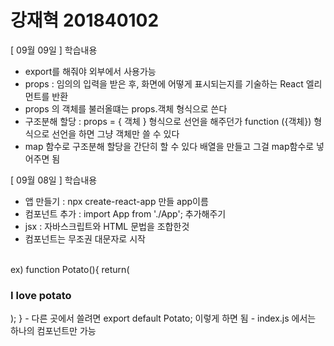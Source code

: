 # 강재혁 201840102
[ 09월 09일 ]
학습내용
- export를 해줘야 외부에서 사용가능
- props : 임의의 입력을 받은 후, 화면에 어떻게 표시되는지를 기술하는 React 엘리먼트를 반환
- props 의 객체를 불러올떄는 props.객체 형식으로 쓴다
- 구조분해 할당 : props = { 객체 } 형식으로 선언을 해주던가  function ({객체})  형식으로 선언을 하면 그냥 객체만 쓸 수 있다
- map 함수로 구조분해 할당을 간단히 할 수 있다 배열을 만들고 그걸 map함수로 넣어주면 됨



[ 09월 08일 ]
학습내용
-  앱 만들기 : npx create-react-app 만들 app이름 
- 컴포넌트 추가 : import App from './App'; 추가해주기
- jsx : 자바스크립트와 HTML 문법을 조합한것
- 컴포넌트는 무조권 대문자로 시작
<br>
 ex)
 function Potato(){
  return(
    <h3>I love potato</h3>
  );
}
- 다른 곳에서 쓸려면 export default Potato; 이렇게 하면 됨 
- index.js 에서는 하나의 컴포넌트만 가능
